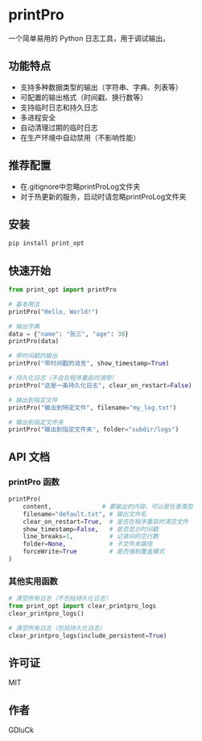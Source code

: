 # printPro

一个简单易用的 Python 日志工具，用于调试输出。

## 功能特点

- 支持多种数据类型的输出（字符串、字典、列表等）
- 可配置的输出格式（时间戳、换行数等）
- 支持临时日志和持久日志
- 多进程安全
- 自动清理过期的临时日志
- 在生产环境中自动禁用（不影响性能）

## 推荐配置  
- 在.gitignore中忽略printProLog文件夹
- 对于热更新的服务，启动时请忽略printProLog文件夹

## 安装

```bash
pip install print_opt
```

## 快速开始

```python
from print_opt import printPro

# 基本用法
printPro("Hello, World!")

# 输出字典
data = {"name": "张三", "age": 30}
printPro(data)

# 带时间戳的输出
printPro("带时间戳的消息", show_timestamp=True)

# 持久化日志（不会在程序重启时清除）
printPro("这是一条持久化日志", clear_on_restart=False)

# 输出到指定文件
printPro("输出到特定文件", filename="my_log.txt")

# 输出到指定文件夹
printPro("输出到指定文件夹", folder="subdir/logs")
```

## API 文档

### printPro 函数

```python
printPro(
    content,              # 要输出的内容，可以是任意类型
    filename="default.txt", # 输出文件名
    clear_on_restart=True,  # 是否在程序重启时清空文件
    show_timestamp=False,   # 是否显示时间戳
    line_breaks=1,          # 记录间的空行数
    folder=None,            # 子文件夹路径
    forceWrite=True         # 是否强制覆盖模式
)
```

### 其他实用函数

```python
# 清空所有日志（不包括持久化日志）
from print_opt import clear_printpro_logs
clear_printpro_logs()

# 清空所有日志（包括持久化日志）
clear_printpro_logs(include_persistent=True)
```

## 许可证

MIT

## 作者

GDluCk 